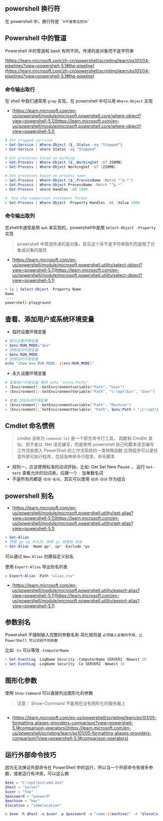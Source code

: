 ## powershell 换行符

在 powershell 中，换行符是 ``n` 不是常见的 `\n`

## Powershell 中的管道

Powershell 中的管道和 bash 有所不同，传递的是对象而不是字符串

[https://learn.microsoft.com/zh-cn/powershell/scripting/learn/ps101/04-pipelines?view=powershell-5.1#the-pipeline](https://learn.microsoft.com/zh-cn/powershell/scripting/learn/ps101/04-pipelines?view=powershell-5.1#the-pipeline)

### 命令输出取行

在 shell 中我们通常用 `grep` 实现，在 powershell 中可以用 `Where-Object` 实现

- [https://learn.microsoft.com/en-us/powershell/module/microsoft.powershell.core/where-object?view=powershell-5.1](https://learn.microsoft.com/en-us/powershell/module/microsoft.powershell.core/where-object?view=powershell-5.1)

```ps1
# Get stopped services
> Get-Service | Where-Object {$_.Status -eq "Stopped"}
> Get-Service | where Status -eq "Stopped"

# Get processes based on working
> Get-Process | Where-Object {$_.WorkingSet -GT 250MB}
> Get-Process | Where-Object WorkingSet -GT (250MB)

# Get processes based on process name
> Get-Process | Where-Object {$_.ProcessName -Match "^p.*"}
> Get-Process | Where-Object ProcessName -Match "^p.*"
> Get-Process | where Handles -GE 1000

#  Use the comparison statement format
> Get-Process | Where-Object -Property Handles -GE -Value 1000
```

### 命令输出取列

在shell中通常是用 `awk` 来实现的，powershell中是用 `Select-Object -Property` 实现

> powershell 中管道传递的是对象，其实这个并不是字符串取列而是取了对象或对象的属性

- [https://learn.microsoft.com/en-us/powershell/module/microsoft.powershell.utility/select-object?view=powershell-5.1](https://learn.microsoft.com/en-us/powershell/module/microsoft.powershell.utility/select-object?view=powershell-5.1)

```ps1
> ls | Select-Object -Property Name
Name
----
powershell-playground
```

## 查看、添加用户或系统环境变量

- 临时设置环境变量

```ps1
# 临时设置环境变量
> $env:RUN_MODE="dev"
# 获取临时环境变量
> $env:RUN_MODE
# 使用临时环境变量
echo "show env RUN_MODE: ${env:RUN_MODE}"
```

- 永久设置环境变量

```ps1
# 查看用户环境变量 等效 echo "${env:Path}"
> [Environment]::GetEnvironmentvariable("Path", "User")
> [Environment]::SetEnvironmentVariable("Path", "c:\opt\bin", "User")

# 查看/添加系统环境变量
> [Environment]::GetEnvironmentvariable("Path", "Machine")
> [Environment]::SetEnvironmentVariable( "Path", $env:Path + ";C:\opt\bin", [System.EnvironmentVariableTarget]::Machine )
```

## Cmdlet 命名惯例

> cmdlet 全称为 `command-let` 是一个原生命令行工具。
> 函数和 Cmdlet 类似，但不是以 .Net 语言编写，而是使用 powershell 自己的脚本语言编写
> 工作流是嵌入 PowerShell 的工作流系统的一类特殊函数
> 应用程序可以是任意外部可执行程序，包括各种命令行程序，命令脚本

- 规则一，应该使用标准的动词开始，比如: Get Set New Pause ， 运行 `Get-Verb` 查看允许的动词表，后跟一个 `-` 加单数名词
- 不是所有的都是 `动词-名词`，其实可以使用 `动词-动词` 作为组合

## powershell 别名

- [https://learn.microsoft.com/en-us/powershell/module/microsoft.powershell.utility/get-alias?view=powershell-5.1](https://learn.microsoft.com/en-us/powershell/module/microsoft.powershell.utility/get-alias?view=powershell-5.1)

```ps1
> Get-Alias
# 获取 gp sp 开头的，排除 ps 结尾的 别名
> Get-Alias -Name gp*, sp* -Exclude *ps
```

可以通过 `New-Alias` 创建自定义别名

使用 `Export-Alias` 导出别名列表

```ps1
> Export-Alias -Path "alias.csv"
```

- [https://learn.microsoft.com/en-us/powershell/module/microsoft.powershell.utility/export-alias?view=powershell-5.1](https://learn.microsoft.com/en-us/powershell/module/microsoft.powershell.utility/export-alias?view=powershell-5.1)

## 参数别名

Powershell 不强制输入完整的参数名称
简化规则是 `必须输入足够的字母，让 PowerShell 可以识别不同参数`

比如 `-Cn` 可以等效 `-ComputerName`

```ps1
> Get-EventLog -LogName Security -ComputerName SERVER2 -Newest 10
> Get-EventLog -LogName Security -Cn SERVER2 -Newest 10
```

## 图形化参数

使用 `Show-Command` 可以直接列出图形化的参数

> 注意： Show-Command 不能用在没有图形化的服务器上

## 

- [https://learn.microsoft.com/en-us/powershell/scripting/learn/ps101/05-formatting-aliases-providers-comparison?view=powershell-5.1#comparison-operators](https://learn.microsoft.com/en-us/powershell/scripting/learn/ps101/05-formatting-aliases-providers-comparison?view=powershell-5.1#comparison-operators)

## 运行外部命令技巧

因为无法保证外部命令在 PowerShell 中的运行，所以当一个外部命令有很多参数，或者运行有冲突，可以这么做

```ps1
$exe = "C:\opt\bin\vmd.exe"
$host = "server"
$user = "foo"
$password = "pasword"
$machine = "bar"
$location = "somelocation"

& $exe -h $host -u $user -p $password -s "name:${machine}" -r "$location"
```